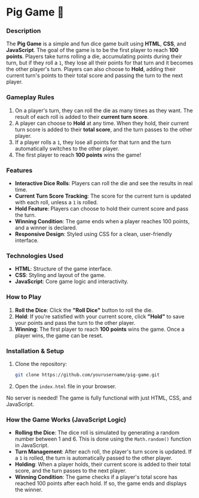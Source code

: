 
# Pig Game 🎲

### Description

The **Pig Game** is a simple and fun dice game built using **HTML**, **CSS**, and **JavaScript**. The goal of the game is to be the first player to reach **100 points**. Players take turns rolling a die, accumulating points during their turn, but if they roll a `1`, they lose all their points for that turn and it becomes the other player's turn. Players can also choose to **Hold**, adding their current turn's points to their total score and passing the turn to the next player.

### Gameplay Rules

1. On a player's turn, they can roll the die as many times as they want. The result of each roll is added to their **current turn score**.
2. A player can choose to **Hold** at any time. When they hold, their current turn score is added to their **total score**, and the turn passes to the other player.
3. If a player rolls a `1`, they lose all points for that turn and the turn automatically switches to the other player.
4. The first player to reach **100 points** wins the game!

### Features

- **Interactive Dice Rolls**: Players can roll the die and see the results in real time.
- **Current Turn Score Tracking**: The score for the current turn is updated with each roll, unless a `1` is rolled.
- **Hold Feature**: Players can choose to hold their current score and pass the turn.
- **Winning Condition**: The game ends when a player reaches 100 points, and a winner is declared.
- **Responsive Design**: Styled using CSS for a clean, user-friendly interface.

### Technologies Used

- **HTML**: Structure of the game interface.
- **CSS**: Styling and layout of the game.
- **JavaScript**: Core game logic and interactivity.

### How to Play

1. **Roll the Dice**: Click the **"Roll Dice"** button to roll the die.
2. **Hold**: If you're satisfied with your current score, click **"Hold"** to save your points and pass the turn to the other player.
3. **Winning**: The first player to reach **100 points** wins the game. Once a player wins, the game can be reset.

### Installation & Setup

1. Clone the repository:
   ```bash
   git clone https://github.com/yourusername/pig-game.git
   ```
2. Open the `index.html` file in your browser.

No server is needed! The game is fully functional with just HTML, CSS, and JavaScript.

### How the Game Works (JavaScript Logic)

- **Rolling the Dice**: The dice roll is simulated by generating a random number between 1 and 6. This is done using the `Math.random()` function in JavaScript.
- **Turn Management**: After each roll, the player's turn score is updated. If a `1` is rolled, the turn is automatically passed to the other player.
- **Holding**: When a player holds, their current score is added to their total score, and the turn passes to the next player.
- **Winning Condition**: The game checks if a player's total score has reached 100 points after each hold. If so, the game ends and displays the winner.

